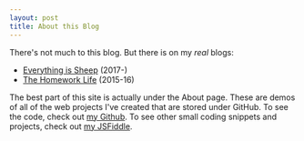 ```yaml
---
layout: post
title: About this Blog
---
```


There's not much to this blog. But there is on my *real* blogs:

- [Everything is Sheep](https://everything-is-sheep.herokuapp.com) (2017-)
- [The Homework Life](http://www.thehomeworklife.co.nf) (2015-16)

The best part of this site is actually under the About page. These are demos of all of the web projects I've created that are stored under GitHub. To see the code, check out [my Github](https://www.github.com/jlam55555"). To see other small coding snippets and projects, check out [my JSFiddle](https://www.jsfiddle.net/user/jlam55555).
